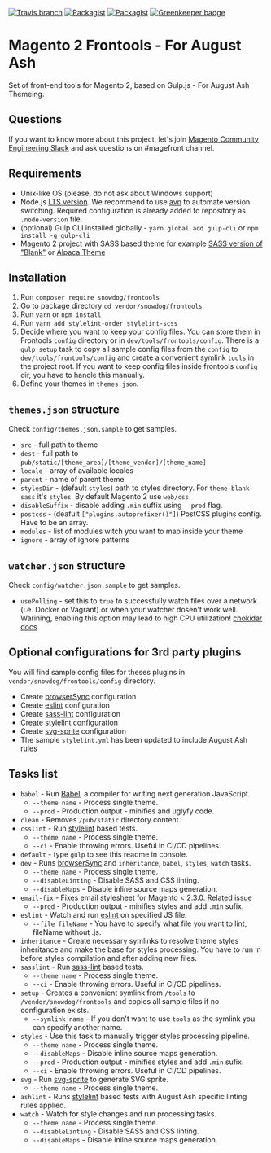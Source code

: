[![Travis branch](https://img.shields.io/travis/SnowdogApps/magento2-frontools/master.svg)](https://travis-ci.org/SnowdogApps/magento2-frontools) [![Packagist](https://img.shields.io/packagist/v/snowdog/frontools.svg)](https://packagist.org/packages/snowdog/frontools) [![Packagist](https://img.shields.io/packagist/dt/snowdog/frontools.svg)](https://packagist.org/packages/snowdog/frontools) [![Greenkeeper badge](https://badges.greenkeeper.io/SnowdogApps/magento2-frontools.svg)](https://greenkeeper.io/)

# Magento 2 Frontools - For August Ash
Set of front-end tools for Magento 2, based on Gulp.js - For August Ash Themeing.

## Questions
If you want to know more about this project, let's join [Magento Community Engineering Slack](https://tinyurl.com/engcom-slack) and ask questions on #magefront channel.

## Requirements
* Unix-like OS (please, do not ask about Windows support)
* Node.js [LTS version](https://nodejs.org/en/about/releases/). We recommend to use [avn](https://github.com/wbyoung/avn) to automate version switching. Required configuration is already added to repository as `.node-version` file.
* (optional) Gulp CLI installed globally - `yarn global add gulp-cli` or `npm install -g gulp-cli`
* Magento 2 project with SASS based theme for example [SASS version of "Blank"](https://github.com/SnowdogApps/magento2-theme-blank-sass) or [Alpaca Theme](https://github.com/SnowdogApps/magento2-alpaca-theme)

## Installation
1. Run `composer require snowdog/frontools`
2. Go to package directory `cd vendor/snowdog/frontools`
3. Run `yarn` or `npm install`
4. Run `yarn add stylelint-order stylelint-scss`
5. Decide where you want to keep your config files.
You can store them in Frontools `config` directory or in `dev/tools/frontools/config`.
There is a `gulp setup` task to copy all sample config files from the `config` to `dev/tools/frontools/config` and create a convenient symlink `tools` in the project root.
If you want to keep config files inside frontools `config` dir, you have to handle this manually.
6. Define your themes in `themes.json`.

## `themes.json` structure
Check `config/themes.json.sample` to get samples.
- `src` - full path to theme
- `dest` - full path to `pub/static/[theme_area]/[theme_vendor]/[theme_name]`
- `locale` - array of available locales
- `parent` - name of parent theme
- `stylesDir` - (default `styles`) path to styles directory. For `theme-blank-sass` it's `styles`. By default Magento 2 use `web/css`.
- `disableSuffix` - disable adding `.min` suffix using `--prod` flag.
- `postcss` - (deafult `["plugins.autoprefixer()"]`) PostCSS plugins config. Have to be an array.
- `modules` - list of modules witch you want to map inside your theme
- `ignore` - array of ignore patterns

## `watcher.json` structure
Check `config/watcher.json.sample` to get samples.
- `usePolling` - set this to `true` to successfully watch files over a network (i.e. Docker or Vagrant) or when your watcher dosen't work well. Warining, enabling this option may lead to high CPU utilization! [chokidar docs](https://github.com/paulmillr/chokidar#performance)

## Optional configurations for 3rd party plugins
You will find sample config files for theses plugins in `vendor/snowdog/frontools/config` directory.
* Create [browserSync](https://www.browsersync.io/) configuration
* Create [eslint](https://github.com/adametry/gulp-eslint) configuration
* Create [sass-lint](https://github.com/sasstools/sass-lint) configuration
* Create [stylelint](https://github.com/stylelint/stylelint) configuration
* Create [svg-sprite](https://github.com/jkphl/gulp-svg-sprite) configuration
* The sample `stylelint.yml` has been updated to include August Ash rules

## Tasks list
* `babel` - Run [Babel](https://babeljs.io/), a compiler for writing next generation JavaScript.
  * `--theme name` - Process single theme.
  * `--prod` - Production output - minifies and uglyfy code.
* `clean` - Removes `/pub/static` directory content.
* `csslint` - Run [stylelint](https://github.com/stylelint/stylelint) based tests.
  * `--theme name` - Process single theme.
  * `--ci` - Enable throwing errors. Useful in CI/CD pipelines.
* `default` - type `gulp` to see this readme in console.
* `dev` - Runs [browserSync](https://www.browsersync.io/) and `inheritance`, `babel`, `styles`, `watch` tasks.
  * `--theme name` - Process single theme.
  * `--disableLinting` - Disable SASS and CSS linting.
  * `--disableMaps` - Disable inline source maps generation.
* `email-fix` - Fixes email stylesheet for Magento < 2.3.0. [Related issue](https://github.com/MyIntervals/emogrifier/issues/296)
  * `--prod` - Production output - minifies styles and add `.min` sufix.
* `eslint` - Watch and run [eslint](https://github.com/adametry/gulp-eslint) on specified JS file.
  * `--file fileName` - You have to specify what file you want to lint, fileName without .js.
* `inheritance` - Create necessary symlinks to resolve theme styles inheritance and make the base for styles processing. You have to run in before styles compilation and after adding new files.
* `sasslint` - Run [sass-lint](https://github.com/sasstools/sass-lint) based tests.
  * `--theme name` - Process single theme.
  * `--ci` - Enable throwing errors. Useful in CI/CD pipelines.
* `setup` - Creates a convenient symlink from `/tools` to `/vendor/snowdog/frontools` and copies all sample files if no configuration exists.
  * `--symlink name` - If you don't want to use `tools` as the symlink you can specify another name.
* `styles` - Use this task to manually trigger styles processing pipeline.
  * `--theme name` - Process single theme.
  * `--disableMaps` - Disable inline source maps generation.
  * `--prod` - Production output - minifies styles and add `.min` sufix.
  * `--ci` - Enable throwing errors. Useful in CI/CD pipelines.
* `svg` - Run [svg-sprite](https://github.com/jkphl/gulp-svg-sprite) to generate SVG sprite.
  * `--theme name` - Process single theme.
* `ashlint` - Runs [stylelint](https://github.com/stylelint/stylelint) based tests with August Ash specific linting rules applied.
* `watch` - Watch for style changes and run processing tasks.
  * `--theme name` - Process single theme.
  * `--disableLinting` - Disable SASS and CSS linting.
  * `--disableMaps` - Disable inline source maps generation.
